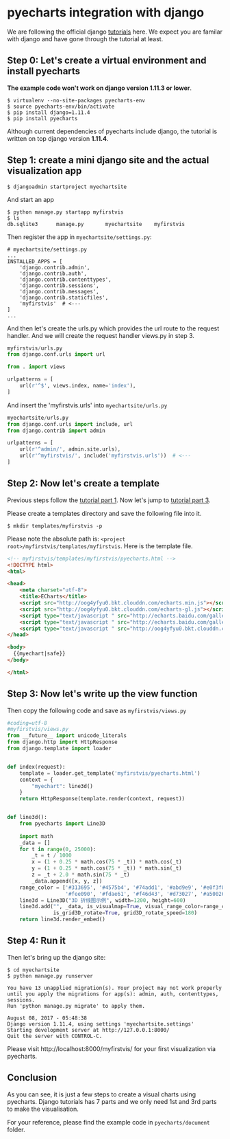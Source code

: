 # pyecharts integration with django

We are following the official django [tutorials](https://docs.djangoproject.com/en/1.11/intro/tutorial01/) here. We expect you are familar with django and have
gone through the tutorial at least.


## Step 0: Let's create a virtual environment and install pyecharts

**The example code won't work on django version 1.11.3 or lower**.

```shell
$ virtualenv --no-site-packages pyecharts-env
$ source pyecharts-env/bin/activate
$ pip install django=1.11.4
$ pip install pyecharts
```

Although current dependencies of pyecharts include django, the tutorial is written on top django version **1.11.4**.


## Step 1: create a mini django site and the actual visualization app

```shell
$ djangoadmin startproject myechartsite
```

And start an app

```shell
$ python manage.py startapp myfirstvis
$ ls
db.sqlite3      manage.py       myechartsite    myfirstvis
```

Then register the app in `myechartsite/settings.py`:

```
# myechartsite/settings.py
...
INSTALLED_APPS = [
    'django.contrib.admin',
    'django.contrib.auth',
    'django.contrib.contenttypes',
    'django.contrib.sessions',
    'django.contrib.messages',
    'django.contrib.staticfiles',
    'myfirstvis'  # <---
]
...
```

And then let's create the urls.py which provides the url route to the request handler.
And we will create the request handler views.py in step 3.

```python
myfirstvis/urls.py
from django.conf.urls import url

from . import views

urlpatterns = [
    url(r'^$', views.index, name='index'),
]
```

And insert the 'myfirstvis.urls' into `myechartsite/urls.py`

```python
myechartsite/urls.py
from django.conf.urls import include, url
from django.contrib import admin

urlpatterns = [
    url(r'^admin/', admin.site.urls),
    url(r'^myfirstvis/', include('myfirstvis.urls'))  # <---
]
```


## Step 2: Now let's create a template

Previous steps follow the [tutorial part 1](https://docs.djangoproject.com/en/1.11/intro/tutorial01/). Now let's jump to [tutorial part 3](https://docs.djangoproject.com/en/1.11/intro/tutorial03/).

Please create a templates directory and save the following file into it.

```shell
$ mkdir templates/myfirstvis -p
```

Please note the absolute path is: `<project root>/myfirstvis/templates/myfirstvis`. Here
is the template file.


```html
<!-- myfirstvis/templates/myfirstvis/pyecharts.html -->
<!DOCTYPE html>
<html>

<head>
    <meta charset="utf-8">
    <title>ECharts</title>
    <script src="http://oog4yfyu0.bkt.clouddn.com/echarts.min.js"></script>
    <script src="http://oog4yfyu0.bkt.clouddn.com/echarts-gl.js"></script>
    <script type="text/javascript " src="http://echarts.baidu.com/gallery/vendors/echarts/map/js/china.js"></script>
    <script type="text/javascript " src="http://echarts.baidu.com/gallery/vendors/echarts/map/js/world.js"></script>
    <script type="text/javascript " src="http://oog4yfyu0.bkt.clouddn.com/wordcloud.js"></script>
</head>

<body>
  {{myechart|safe}}
</body>

</html>
```


## Step 3: Now let's write up the view function

Then copy the following code and save as `myfirstvis/views.py` 


```python
#coding=utf-8
#myfirstvis/views.py
from __future__ import unicode_literals
from django.http import HttpResponse
from django.template import loader


def index(request):
    template = loader.get_template('myfirstvis/pyecharts.html')
	context = {
	    "myechart": line3d()
	}
    return HttpResponse(template.render(context, request))


def line3d():
    from pyecharts import Line3D
    
    import math
    _data = []
    for t in range(0, 25000):
        _t = t / 1000
        x = (1 + 0.25 * math.cos(75 * _t)) * math.cos(_t)
        y = (1 + 0.25 * math.cos(75 * _t)) * math.sin(_t)
        z = _t + 2.0 * math.sin(75 * _t)
        _data.append([x, y, z])
    range_color = ['#313695', '#4575b4', '#74add1', '#abd9e9', '#e0f3f8', '#ffffbf',
                   '#fee090', '#fdae61', '#f46d43', '#d73027', '#a50026']
    line3d = Line3D("3D 折线图示例", width=1200, height=600)
    line3d.add("", _data, is_visualmap=True, visual_range_color=range_color, visual_range=[0, 30],
               is_grid3D_rotate=True, grid3D_rotate_speed=180)
	return line3d.render_embed()
```

## Step 4: Run it

Then let's bring up the django site:

```shell
$ cd myechartsite
$ python manage.py runserver

You have 13 unapplied migration(s). Your project may not work properly until you apply the migrations for app(s): admin, auth, contenttypes, sessions.
Run 'python manage.py migrate' to apply them.

August 08, 2017 - 05:48:38
Django version 1.11.4, using settings 'myechartsite.settings'
Starting development server at http://127.0.0.1:8000/
Quit the server with CONTROL-C.
```

Please visit http://localhost:8000/myfirstvis/ for your first visualization via pyecharts.


## Conclusion

As you can see, it is just a few steps to create a visual charts using pyecharts. Django tutorials has 7 parts and we only need 1st and 3rd parts to
make the visualisation.

For your reference, please find the example code in `pyecharts/document` folder.
